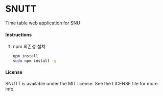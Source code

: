 SNUTT
========

Time table web application for SNU

#### Instructions

1.  npm 의존성 설치

    ```sh
    npm install
    sudo npm install -g
    ```

#### License

SNUTT is available under the MIT license. See the LICENSE file for more info.
